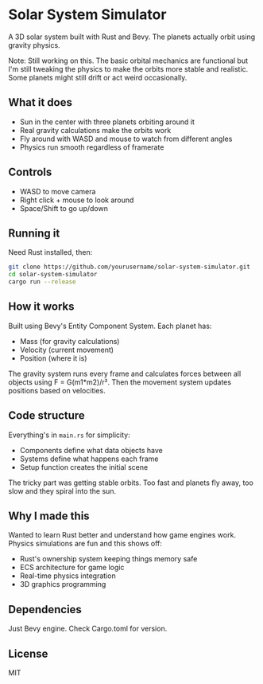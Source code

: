 # Solar System Simulator

A 3D solar system built with Rust and Bevy. The planets actually orbit using gravity physics.

Note: Still working on this. The basic orbital mechanics are functional but I'm still tweaking the physics to make the orbits more stable and realistic. Some planets might still drift or act weird occasionally.

## What it does

- Sun in the center with three planets orbiting around it
- Real gravity calculations make the orbits work
- Fly around with WASD and mouse to watch from different angles
- Physics run smooth regardless of framerate

## Controls

- WASD to move camera
- Right click + mouse to look around  
- Space/Shift to go up/down

## Running it

Need Rust installed, then:

```bash
git clone https://github.com/yourusername/solar-system-simulator.git
cd solar-system-simulator
cargo run --release
```

## How it works

Built using Bevy's Entity Component System. Each planet has:
- Mass (for gravity calculations)
- Velocity (current movement)
- Position (where it is)

The gravity system runs every frame and calculates forces between all objects using F = G(m1*m2)/r². Then the movement system updates positions based on velocities.

## Code structure

Everything's in `main.rs` for simplicity:
- Components define what data objects have
- Systems define what happens each frame
- Setup function creates the initial scene

The tricky part was getting stable orbits. Too fast and planets fly away, too slow and they spiral into the sun.

## Why I made this

Wanted to learn Rust better and understand how game engines work. Physics simulations are fun and this shows off:
- Rust's ownership system keeping things memory safe
- ECS architecture for game logic
- Real-time physics integration
- 3D graphics programming

## Dependencies

Just Bevy engine. Check Cargo.toml for version.

## License

MIT
